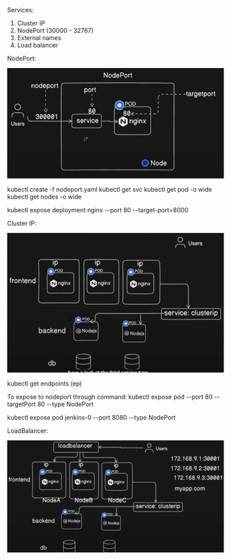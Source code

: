 Services:

1. Cluster IP
2. NodePort (30000 - 32767)
3. External names
4. Load balancer

NodePort:

![alt text](image.png)

kubectl create -f nodeport.yaml
kubectl get svc
kubectl get pod -o wide
kubectl get nodes -o wide

kubectl expose deployment nginx --port 80 --target-port=8000

Cluster IP:

![alt text](image-1.png)

kubectl get endpoints (ep)

To expose to nodeport through command:
kubectl expose pod <pod name> --port 80 --targetPort 80 --type NodePort

kubectl expose pod jenkins-0 --port 8080 --type NodePort


LoadBalancer:

![alt text](image-2.png)



